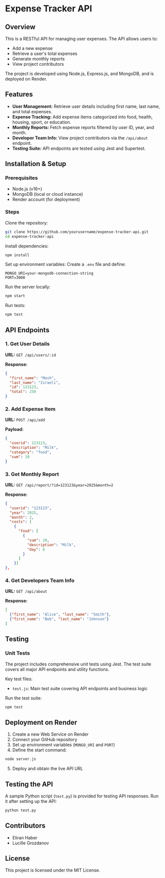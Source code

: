 # Expense Tracker API

## Overview
This is a RESTful API for managing user expenses. The API allows users to:
* Add a new expense
* Retrieve a user's total expenses
* Generate monthly reports
* View project contributors

The project is developed using Node.js, Express.js, and MongoDB, and is deployed on Render.

## Features
* **User Management:** Retrieve user details including first name, last name, and total expenses.
* **Expense Tracking:** Add expense items categorized into food, health, housing, sport, or education.
* **Monthly Reports:** Fetch expense reports filtered by user ID, year, and month.
* **Developer Team Info:** View project contributors via the `/api/about` endpoint.
* **Testing Suite:** API endpoints are tested using Jest and Supertest.

## Installation & Setup

### Prerequisites
* Node.js (v16+)
* MongoDB (local or cloud instance)
* Render account (for deployment)

### Steps
Clone the repository:

```bash
git clone https://github.com/yourusername/expense-tracker-api.git
cd expense-tracker-api
```

Install dependencies:

```bash
npm install
```

Set up environment variables:
Create a `.env` file and define:

```env
MONGO_URI=your-mongodb-connection-string
PORT=3000
```

Run the server locally:

```bash
npm start
```

Run tests:

```bash
npm test
```

## API Endpoints

### 1. Get User Details
**URL:** `GET /api/users/:id`

**Response:**
```json
{
  "first_name": "Mosh",
  "last_name": "Israeli",
  "id": 123123,
  "total": 250
}
```

### 2. Add Expense Item
**URL:** `POST /api/add`

**Payload:**
```json
{
  "userid": 123123,
  "description": "Milk",
  "category": "food",
  "sum": 10
}
```

### 3. Get Monthly Report
**URL:** `GET /api/report/?id=123123&year=2025&month=2`

**Response:**
```json
{
  "userid": "123123",
  "year": 2025,
  "month": 2,
  "costs": [
    {
      "food": [
        {
          "sum": 10,
          "description": "Milk",
          "day": 6
        }
      ]
    }]
},
```

### 4. Get Developers Team Info
**URL:** `GET /api/about`

**Response:**
```json
[
  {"first_name": "Alice", "last_name": "Smith"},
  {"first_name": "Bob", "last_name": "Johnson"}
]
```

## Testing

### Unit Tests
The project includes comprehensive unit tests using Jest. The test suite covers all major API endpoints and utility functions.

Key test files:
- `test.js`: Main test suite covering API endpoints and business logic

Run the test suite:

```bash
npm test
```

## Deployment on Render

1. Create a new Web Service on Render
2. Connect your GitHub repository
3. Set up environment variables (`MONGO_URI` and `PORT`)
4. Define the start command:

```bash
node server.js
```

5. Deploy and obtain the live API URL

## Testing the API
A sample Python script (`test.py`) is provided for testing API responses. Run it after setting up the API:

```bash
python test.py
```

## Contributors
* Eliran Haber
* Lucille Grozdanov

## License
This project is licensed under the MIT License.
